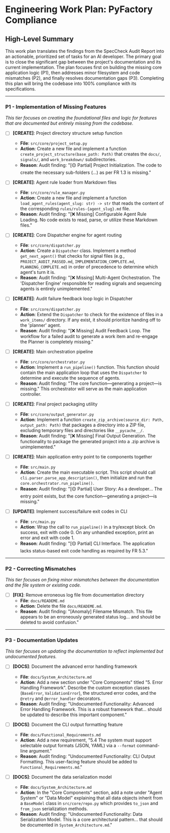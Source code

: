 # Engineering Work Plan: PyFactory Compliance

## High-Level Summary
This work plan translates the findings from the SpecCheck Audit Report into an actionable, prioritized set of tasks for an AI developer. The primary goal is to close the significant gap between the project's documentation and its current implementation. The plan focuses first on building the missing core application logic (P1), then addresses minor filesystem and code mismatches (P2), and finally resolves documentation gaps (P3). Completing this plan will bring the codebase into 100% compliance with its specifications.

---

### P1 - Implementation of Missing Features
*This tier focuses on creating the foundational files and logic for features that are documented but entirely missing from the codebase.*

- [ ] **[CREATE]**: Project directory structure setup function
    - **File**: `src/core/project_setup.py`
    - **Action**: Create a new file and implement a function `create_project_structure(base_path: Path)` that creates the `docs/`, `signals/`, and `work_breakdown/` subdirectories.
    - **Reason**: Audit finding: "[🟡 Partial] Project Initialization. The code to create the necessary sub-folders (...) as per FR 1.3 is missing."

- [ ] **[CREATE]**: Agent rule loader from Markdown files
    - **File**: `src/core/rule_manager.py`
    - **Action**: Create a new file and implement a function `load_agent_rules(agent_slug: str) -> str` that reads the content of the corresponding `rules/rules-{agent_slug}.md` file.
    - **Reason**: Audit finding: "[❌ Missing] Configurable Agent Rule Loading. No code exists to read, parse, or utilize these Markdown files."

- [ ] **[CREATE]**: Core Dispatcher engine for agent routing
    - **File**: `src/core/dispatcher.py`
    - **Action**: Create a `Dispatcher` class. Implement a method `get_next_agent()` that checks for signal files (e.g., `PROJECT_AUDIT_PASSED.md`, `IMPLEMENTATION_COMPLETE.md`, `PLANNING_COMPLETE.md`) in order of precedence to determine which agent's turn it is.
    - **Reason**: Audit finding: "[❌ Missing] Multi-Agent Orchestration. The 'Dispatcher Engine' responsible for reading signals and sequencing agents is entirely unimplemented."

- [ ] **[CREATE]**: Audit failure feedback loop logic in Dispatcher
    - **File**: `src/core/dispatcher.py`
    - **Action**: Extend the `Dispatcher` to check for the existence of files in a `work_items/` directory. If any exist, it should prioritize handing off to the 'planner' agent.
    - **Reason**: Audit finding: "[❌ Missing] Audit Feedback Loop. The workflow for a failed audit to generate a work item and re-engage the Planner is completely missing."

- [ ] **[CREATE]**: Main orchestration pipeline
    - **File**: `src/core/orchestrator.py`
    - **Action**: Implement a `run_pipeline()` function. This function should contain the main application loop that uses the `Dispatcher` to determine and execute the sequence of agents.
    - **Reason**: Audit finding: "The core function—generating a project—is missing." This orchestrator will serve as the main application controller.

- [ ] **[CREATE]**: Final project packaging utility
    - **File**: `src/core/output_generator.py`
    - **Action**: Implement a function `create_zip_archive(source_dir: Path, output_path: Path)` that packages a directory into a ZIP file, excluding temporary files and directories like `__pycache__/`.
    - **Reason**: Audit finding: "[❌ Missing] Final Output Generation. The functionality to package the generated project into a .zip archive is unimplemented."

- [ ] **[CREATE]**: Main application entry point to tie components together
    - **File**: `src/main.py`
    - **Action**: Create the main executable script. This script should call `cli.parser.parse_app_description()`, then initialize and run the `core.orchestrator.run_pipeline()`.
    - **Reason**: Audit finding: "[🟡 Partial] User Story: As a developer... The entry point exists, but the core function—generating a project—is missing."

- [ ] **[UPDATE]**: Implement success/failure exit codes in CLI
    - **File**: `src/main.py`
    - **Action**: Wrap the call to `run_pipeline()` in a try/except block. On success, exit with code 0. On any unhandled exception, print an error and exit with code 1.
    - **Reason**: Audit finding: "[🟡 Partial] CLI Interface. The application lacks status-based exit code handling as required by FR 5.3."

---

### P2 - Correcting Mismatches
*This tier focuses on fixing minor mismatches between the documentation and the file system or existing code.*

- [ ] **[FIX]**: Remove erroneous log file from documentation directory
    - **File**: `docs/READEME.md`
    - **Action**: Delete the file `docs/READEME.md`.
    - **Reason**: Audit finding: "[Anomaly] Filename Mismatch. This file appears to be an erroneously generated status log... and should be deleted to avoid confusion."

---

### P3 - Documentation Updates
*This tier focuses on updating the documentation to reflect implemented but undocumented features.*

- [ ] **[DOCS]**: Document the advanced error handling framework
    - **File**: `docs/System_Architecture.md`
    - **Action**: Add a new section under "Core Components" titled "5. Error Handling Framework". Describe the custom exception classes (`BaseError`, `ValidationError`), the structured error codes, and the `@retry` and `@error_handler` decorators.
    - **Reason**: Audit finding: "Undocumented Functionality: Advanced Error Handling Framework. This is a robust framework that... should be updated to describe this important component."

- [ ] **[DOCS]**: Document the CLI output formatting feature
    - **File**: `docs/Functional_Requirements.md`
    - **Action**: Add a new requirement, "5.4 The system must support selectable output formats (JSON, YAML) via a `--format` command-line argument."
    - **Reason**: Audit finding: "Undocumented Functionality: CLI Output Formatting. This user-facing feature should be added to `Functional_Requirements.md`."

- [ ] **[DOCS]**: Document the data serialization model
    - **File**: `docs/System_Architecture.md`
    - **Action**: In the "Core Components" section, add a note under "Agent System" or "Data Model" explaining that all data objects inherit from a `BaseModel` class in `src/core/repo.py` which provides `to_json` and `from_json` serialization methods.
    - **Reason**: Audit finding: "Undocumented Functionality: Data Serialization Model. This is a core architectural pattern... that should be documented in `System_Architecture.md`."